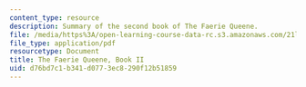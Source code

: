 ```yaml
---
content_type: resource
description: Summary of the second book of The Faerie Queene.
file: /media/https%3A/open-learning-course-data-rc.s3.amazonaws.com/21l-463-renaissance-literature-fall-2008/d76bd7c1b341d0773ec8290f12b51859_t_far_qn_bk_ii.pdf
file_type: application/pdf
resourcetype: Document
title: The Faerie Queene, Book II
uid: d76bd7c1-b341-d077-3ec8-290f12b51859
---
```

